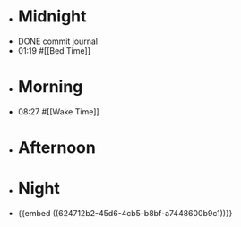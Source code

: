 - # Midnight
- DONE commit journal
- 01:19 #[[Bed Time]]
- # Morning
- 08:27 #[[Wake Time]]
- # Afternoon
- # Night
- {{embed ((624712b2-45d6-4cb5-b8bf-a7448600b9c1))}}